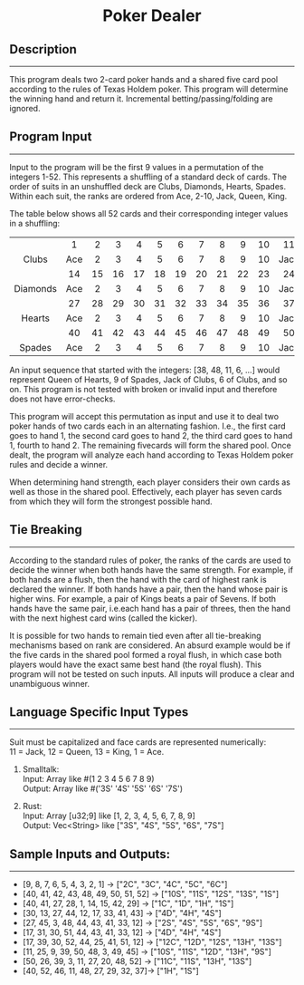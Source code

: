 <h1 align="center"> Poker Dealer </h1>

## Description
---
This program deals two 2-card poker hands and a shared five card pool according to the rules of Texas Holdem poker. This program will determine the winning hand and return it. Incremental betting/passing/folding are ignored.

## Program Input
---
Input to the program will be the first 9 values in a permutation of the integers 1-52. This represents a shuffling of a standard deck of cards. The order of suits in an unshuffled deck are Clubs, Diamonds, Hearts, Spades. Within each suit, the ranks are ordered from Ace, 2-10, Jack, Queen, King.

The table below shows all 52 cards and their corresponding integer values in a shuffling:

|          |     |    |    |    |    |    |    |    |    |    |      |       |      |
|:--------:|:---:|:---:|:---:|:---:|:---:|:---:|:---:|:---:|:---:|:---:|:----:|:-----:|:----:|
|          | 1   | 2  | 3  | 4  | 5  | 6  | 7  | 8  | 9  | 10 | 11   | 12    | 13   |
| Clubs    | Ace | 2  | 3  | 4  | 5  | 6  | 7  | 8  | 9  | 10 | Jack | Queen | King |
|          | 14  | 15 | 16 | 17 | 18 | 19 | 20 | 21 | 22 | 23 | 24   | 25    | 26   |
| Diamonds | Ace | 2  | 3  | 4  | 5  | 6  | 7  | 8  | 9  | 10 | Jack | Queen | King |
|          | 27  | 28 | 29 | 30 | 31 | 32 | 33 | 34 | 35 | 36 | 37   | 38    | 39   |
| Hearts   | Ace | 2  | 3  | 4  | 5  | 6  | 7  | 8  | 9  | 10 | Jack | Queen | King |
|          | 40  | 41 | 42 | 43 | 44 | 45 | 46 | 47 | 48 | 49 | 50   | 51    | 52   |
| Spades   | Ace | 2  | 3  | 4  | 5  | 6  | 7  | 8  | 9  | 10 | Jack | Queen | King |

An input sequence that started with the integers:
[38, 48, 11, 6, ...] would represent Queen of Hearts, 9 of Spades, Jack of Clubs, 6 of Clubs, and so on.
This program is not tested with broken or invalid input and therefore does not have error-checks.

This program will accept this permutation as input and use it to deal two poker hands of two cards each in an alternating fashion. I.e., the first card goes to hand 1, the second card goes to hand 2, the third card goes to hand 1, fourth to hand 2. The remaining fivecards will form the shared pool. Once dealt, the program will analyze each hand according to Texas Holdem poker rules and decide a winner.

When determining hand strength, each player considers  their own cards as well as those in the shared pool. Effectively, each player has seven cards from which they will form the strongest possible hand.

## Tie Breaking
---
According to the standard rules of poker, the ranks of the cards are used to decide the winner when both hands have the same strength. For example, if both hands are a flush, then the hand with the card of highest rank is declared the winner. If both hands have a pair, then the hand whose pair is higher wins. For example, a pair of Kings beats a pair of Sevens. If both hands have the same pair, i.e.each hand has a pair of threes, then the hand with the next highest card wins (called the kicker).

It is possible for two hands to remain tied even after all tie-breaking mechanisms based on rank are considered. An absurd example would be if the five cards in the shared pool formed a royal flush, in which case both players would have the exact same best hand (the royal flush). This program will not be tested on such inputs. All inputs will produce a clear and unambiguous winner.

## Language Specific Input Types
---
Suit must be capitalized and face cards are represented numerically: <br>
11 = Jack, 12 = Queen, 13 = King, 1 = Ace.

1) Smalltalk: <br>
    Input: Array like #(1 2 3 4 5 6 7 8 9) <br>
    Output: Array like #('3S' '4S' '5S' '6S' '7S')

2)  Rust: <br>
    Input: Array [u32;9] like [1, 2, 3, 4, 5, 6, 7, 8, 9] <br>
    Output: Vec\<String> like ["3S", "4S", "5S", "6S", "7S"]

## Sample Inputs and Outputs:
---
- [9, 8, 7, 6, 5, 4, 3, 2, 1] -> ["2C", "3C", "4C", "5C", "6C"]
- [40, 41, 42, 43, 48, 49, 50, 51, 52] -> ["10S", "11S", "12S", "13S", "1S"]
- [40, 41, 27, 28, 1,  14, 15, 42, 29] -> ["1C", "1D", "1H", "1S"]
- [30, 13, 27, 44, 12, 17, 33, 41, 43] -> ["4D", "4H", "4S"]
- [27, 45, 3,  48, 44, 43, 41, 33, 12] -> ["2S", "4S", "5S", "6S", "9S"]
- [17, 31, 30, 51, 44, 43, 41, 33, 12] -> ["4D", "4H", "4S"]
- [17, 39, 30, 52, 44, 25, 41, 51, 12] -> ["12C", "12D", "12S", "13H", "13S"]
- [11, 25, 9, 39, 50, 48, 3,  49, 45] -> ["10S", "11S", "12D", "13H", "9S"]
- [50, 26, 39, 3, 11, 27, 20, 48, 52] -> ["11C", "11S", "13H", "13S"]
- [40, 52, 46, 11, 48, 27, 29, 32, 37]-> ["1H", "1S"]